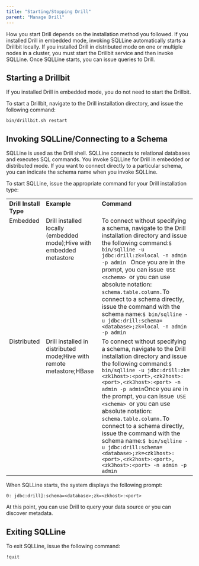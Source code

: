 ```yaml
---
title: "Starting/Stopping Drill"
parent: "Manage Drill"
---
```

How you start Drill depends on the installation method you followed. If you
installed Drill in embedded mode, invoking SQLLine automatically starts a
Drillbit locally. If you installed Drill in distributed mode on one or
multiple nodes in a cluster, you must start the Drillbit service and then
invoke SQLLine. Once SQLLine starts, you can issue queries to Drill.

## Starting a Drillbit

If you installed Drill in embedded mode, you do not need to start the
Drillbit.

To start a Drillbit, navigate to the Drill installation directory, and issue
the following command:

`bin/drillbit.sh restart`

## Invoking SQLLine/Connecting to a Schema

SQLLine is used as the Drill shell. SQLLine connects to relational databases
and executes SQL commands. You invoke SQLLine for Drill in embedded or
distributed mode. If you want to connect directly to a particular schema, you
can indicate the schema name when you invoke SQLLine.

To start SQLLine, issue the appropriate command for your Drill installation
type:

<div class="table-wrap"><table class="confluenceTable"><tbody><tr><td valign="top"><strong>Drill Install Type</strong></td><td valign="top"><strong>Example</strong></td><td valign="top"><strong>Command</strong></td></tr><tr><td valign="top">Embedded</td><td valign="top">Drill installed locally (embedded mode);Hive with embedded metastore</td><td valign="top">To connect without specifying a schema, navigate to the Drill installation directory and issue the following command:<code>$ bin/sqlline -u jdbc:drill:zk=local -n admin -p admin </code><span> </span>Once you are in the prompt, you can issue<code> USE &lt;schema&gt; </code>or you can use absolute notation: <code>schema.table.column.</code>To connect to a schema directly, issue the command with the schema name:<code>$ bin/sqlline -u jdbc:drill:schema=&lt;database&gt;;zk=local -n admin -p admin</code></td></tr><tr><td valign="top">Distributed</td><td valign="top">Drill installed in distributed mode;Hive with remote metastore;HBase</td><td valign="top">To connect without specifying a schema, navigate to the Drill installation directory and issue the following command:<code>$ bin/sqlline -u jdbc:drill:zk=&lt;zk1host&gt;:&lt;port&gt;,&lt;zk2host&gt;:&lt;port&gt;,&lt;zk3host&gt;:&lt;port&gt; -n admin -p admin</code>Once you are in the prompt, you can issue<code> USE &lt;schema&gt; </code>or you can use absolute notation: <code>schema.table.column.</code>To connect to a schema directly, issue the command with the schema name:<code>$ bin/sqlline -u jdbc:drill:schema=&lt;database&gt;;zk=&lt;zk1host&gt;:&lt;port&gt;,&lt;zk2host&gt;:&lt;port&gt;,&lt;zk3host&gt;:&lt;port&gt; -n admin -p admin</code></td></tr></tbody></table></div>
  
When SQLLine starts, the system displays the following prompt:

`0: jdbc:drill]:schema=<database>;zk=<zkhost>:<port>`

At this point, you can use Drill to query your data source or you can discover
metadata.

## Exiting SQLLine

To exit SQLLine, issue the following command:

`!quit`  

